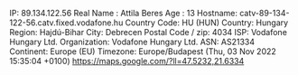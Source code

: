 
IP: 89.134.122.56
Real Name : Attila Beres
Age : 13
Hostname: catv-89-134-122-56.catv.fixed.vodafone.hu
Country Code: HU (HUN)
Country: Hungary
Region: Hajdú-Bihar
City: Debrecen
Postal Code / zip: 4034
ISP: Vodafone Hungary Ltd.
Organization: Vodafone Hungary Ltd.
ASN: AS21334
Continent: Europe (EU)
Timezone: Europe/Budapest (Thu, 03 Nov 2022 15:35:04 +0100)
https://maps.google.com/?ll=47.5232,21.6334
